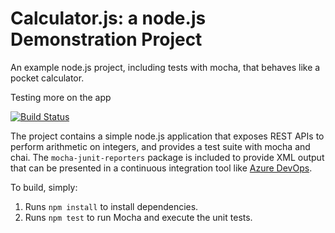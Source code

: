 Calculator.js: a node.js Demonstration Project
==============================================
An example node.js project, including tests with mocha, that behaves like
a pocket calculator.

Testing more on the app

[![Build Status](https://dev.azure.com/aphalgunDevOps/CalculatorTestDevops/_apis/build/status/Phalguna2125.calculator?branchName=master)](https://dev.azure.com/aphalgunDevOps/CalculatorTestDevops/_build/latest?definitionId=5&branchName=master)

The project contains a simple node.js application that exposes REST APIs
to perform arithmetic on integers, and provides a test suite with mocha
and chai.  The `mocha-junit-reporters` package is included to provide XML
output that can be presented in a continuous integration tool like
[Azure DevOps](https://azure.com/devops).

To build, simply:

1. Runs `npm install` to install dependencies.
2. Runs `npm test` to run Mocha and execute the unit tests.

